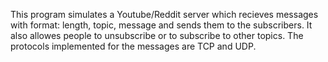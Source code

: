 This program simulates a Youtube/Reddit server which recieves messages with format: length, topic, message and sends them to the subscribers. It also allowes people to unsubscribe or to subscribe to other topics. The protocols implemented for the messages are TCP and UDP.
